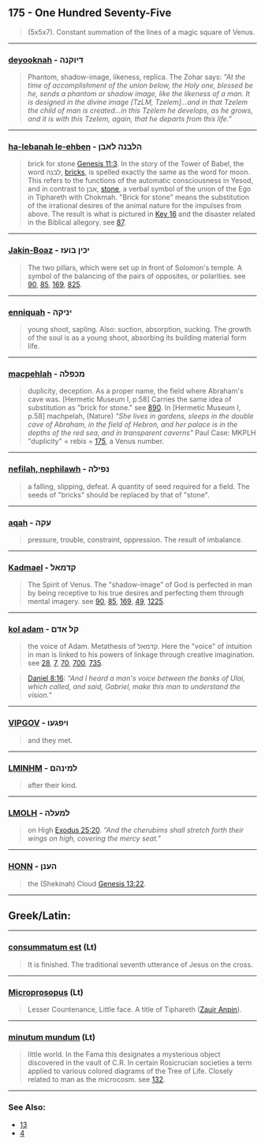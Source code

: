 ## 175 - One Hundred Seventy-Five
> (5x5x7). Constant summation of the lines of a magic square of Venus.

---

### [deyooknah](/keys/DIVQNH) - דיוקנה
> Phantom, shadow-image, likeness, replica. The Zohar says: *"At the time of accomplishment of the union below, the Holy one, blessed be he, sends a phantom or shadow image, like the likeness of a man. It is designed in the divine image [TzLM, Tzelem]...and in that Tzelem the child of man is created...in this Tzelem he develops, as he grows, and it is with this Tzelem, again, that he departs from this life."*

---

### [ha-lebanah le-ehben](/keys/HLBNH.LABN) - הלבנה לאבן
> brick for stone [Genesis 11:3](http://biblehub.com/genesis/11-3.htm). In the story of the Tower of Babel, the word לבנה, [bricks](/keys/LBNH), is spelled exactly the same as the word for moon. This refers to the functions of the automatic consciousness in Yesod, and in contrast to אבן, [stone](/keys/ABN), a verbal symbol of the union of the Ego in Tiphareth with Chokmah. "Brick for stone" means the substitution of the irrational desires of the animal nature for the impulses from above. The result is what is pictured in [Key 16](16) and the disaster related in the Biblical allegory. see [87](87).

---

### [Jakin-Boaz](/keys/IKIN.BVOZ) - יכין בועז
> The two pillars, which were set up in front of Solomon's temple. A symbol of the balancing of the pairs of opposites, or polarities. see [90](90), [85](85), [169](169), [825](825).

---

### [enniquah](/keys/INIQH) - יניקה
> young shoot, sapling. Also: suction, absorption, sucking. The growth of the soul is as a young shoot, absorbing its building material form life.

---

### [macpehlah](/keys/MKPLH) - מכפלה
> duplicity, deception. As a proper name, the field where Abraham's cave was. [Hermetic Museum I, p.58] Carries the same idea of substitution as "brick for stone." see [890](890). In [Hermetic Museum I, p.58] machpelah, (Nature) *"She lives in gardens, sleeps in the double cave of Abraham, in the field of Hebron, and her palace is in the depths of the red sea, and in transparent caverns"* Paul Case: MKPLH "duplicity" = rebis = [175](175), a Venus number.

---

### [nefilah, nephilawh](/keys/NPILH) - נפילה
> a falling, slipping, defeat. A quantity of seed required for a field. The seeds of "bricks" should be replaced by that of "stone".

---

### [aqah](/keys/OQH) - עקה
> pressure, trouble, constraint, oppression. The result of imbalance.

---

### [Kadmael](/keys/QDMAL) - קדמאל
> The Spirit of Venus. The "shadow-image" of God is perfected in man by being receptive to his true desires and perfecting them through mental imagery. see [90](90), [85](85), [169](169), [49](49), [1225](1225).

---

### [kol adam](/keys/QL.ADM) - קל אדם
> the voice of Adam. Metathesis of קדמאל. Here the "voice" of intuition in man is linked to his powers of linkage through creative imagination. see [28](28), [7](7), [70](70), [700](700), [735](735).

> [Daniel 8:16](http://biblehub.com/daniel/8-16.htm): *"And I heard a man's voice between the banks of Ulai, which called, and said, Gabriel, make this man to understand the vision."*

---

### [VIPGOV](/keys/VIPGOV) - ויפגעו
> and they met.

---

### [LMINHM](/keys/LMINHM) - למינהם
> after their kind.

---

### [LMOLH](/keys/LMOLH) - למעלה
> on High [Exodus 25:20](http://biblehub.com/exodus/25-20.htm). *"And the cherubims shall stretch forth their wings on high, covering the mercy seat."*

---

### [HONN](/keys/HONN) - הענן
> the (Shekinah) Cloud [Genesis 13:22](http://biblehub.com/genesis/13-22.htm).

---

## Greek/Latin:

---

### [consummatum est](/latin?word=consummatum+est) (Lt)
> It is finished. The traditional seventh utterance of Jesus on the cross.

---

### [Microprosopus](/latin?word=Microprosopus) (Lt)
> Lesser Countenance, Little face. A title of Tiphareth ([Zauir Anpin](/keys/ZOIR.ANPIN)).

---

### [minutum mundum](/latin?word=minutum+mundum) (Lt)
> little world. In the Fama this designates a mysterious object discovered in the vault of C.R. In certain Rosicrucian societies a term applied to various colored diagrams of the Tree of Life. Closely related to man as the microcosm. see [132](132).

---

### See Also:

- [13](13)
- [4](4)

